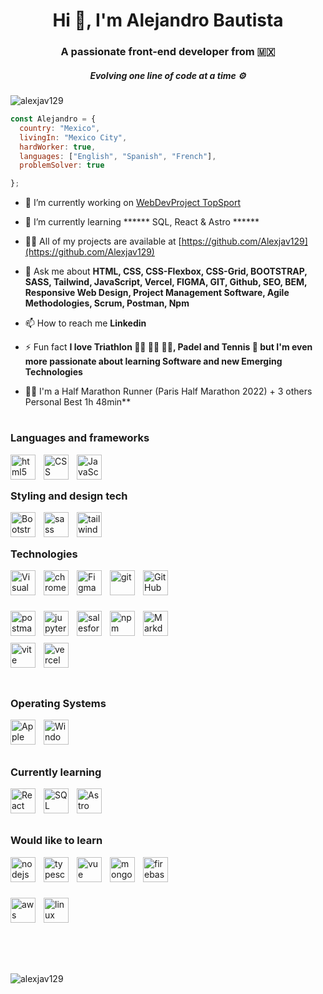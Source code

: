 <h1 align="center">Hi 👋, I'm Alejandro Bautista</h1>
<h3 align="center">A passionate front-end developer from 🇲🇽</h3>
<h5 align="center">Evolving one line of code at a time ⚙️</h5>


<p align="left"> <img src="https://komarev.com/ghpvc/?username=alexjav129&label=Profile%20views&color=0e75b6&style=flat" alt="alexjav129" /> </p>

```js
const Alejandro = {
  country: "Mexico",
  livingIn: "Mexico City",
  hardWorker: true,
  languages: ["English", "Spanish", "French"],
  problemSolver: true

};
```

- 🔭 I’m currently working on [WebDevProject TopSport](https://github.com/Alexjav129/ProyectoWebDev-git)

- 🌱 I’m currently learning ****** SQL, React & Astro ******

- 👨‍💻 All of my projects are available at [https://github.com/Alexjav129](https://github.com/Alexjav129)

- 💬 Ask me about **HTML, CSS, CSS-Flexbox, CSS-Grid, BOOTSTRAP, SASS, Tailwind, JavaScript, Vercel, FIGMA, GIT, Github, SEO, BEM, Responsive Web Design, Project Management Software, Agile Methodologies, Scrum, Postman, Npm**

- 📫 How to reach me **Linkedin**

- ⚡ Fun fact **I love Triathlon 🏃‍♂️ 🚴‍♂️ 🏊‍♂️, Padel and Tennis 🎾 but I'm even more passionate about learning Software and new Emerging Technologies**
  
- 🏃‍♂️ I'm a Half Marathon Runner (Paris Half Marathon 2022) + 3 others Personal Best 1h 48min**


# <h3 align="left">Languages and frameworks</h3>
<p align="left"> 

<img align="left" alt="html5" width="40px" src="https://cdn.jsdelivr.net/gh/devicons/devicon/icons/html5/html5-original.svg"  style="padding-right:10px;" />
<img align="left" alt="CSS" width="40px" src="https://cdn.jsdelivr.net/gh/devicons/devicon/icons/css3/css3-original.svg"  style="padding-right:10px;" />
<img align="left" alt="JavaScript" width="40px" src="https://cdn.jsdelivr.net/gh/devicons/devicon/icons/javascript/javascript-original.svg" style="padding-right:10px;"/>

  
</p> 
<br />

# <h3 align="left">Styling and design tech</h3>
<p align="left"> 

<img align="left" alt="Bootstrap" width="40px" src="https://cdn.jsdelivr.net/gh/devicons/devicon/icons/bootstrap/bootstrap-original.svg" style="padding-right:10px;" />
<img align="left" alt="sass" width="40px" src="https://cdn.jsdelivr.net/gh/devicons/devicon/icons/sass/sass-original.svg" style="padding-right:10px;"/>
<img align="left" alt="tailwind" width="40px" src="https://cdn.jsdelivr.net/gh/devicons/devicon/icons/tailwindcss/tailwindcss-plain.svg" style="padding-right:10px;"/>
  
</p>
<br />

# <h3 align="left">Technologies</h3>
<p align="left"> 
  
<img align="left" alt="Visual Studio Code" width="40px" src="https://skillicons.dev/icons?i=vscode" style="padding-right:10px;" />
<img align="left" alt="chrome" width="40px" src="https://cdn.jsdelivr.net/gh/devicons/devicon/icons/chrome/chrome-original.svg" style="padding-right:10px;" />
<img align="left" alt="Figma" width="40px" src="https://cdn.jsdelivr.net/gh/devicons/devicon/icons/figma/figma-original.svg" style="padding-right:10px;"/>
<img align="left" alt="git" width="40px" src="https://cdn.jsdelivr.net/gh/devicons/devicon/icons/git/git-original.svg" style="padding-right:10px;" />
<img align="left" alt="GitHub" width="40px" src="https://skillicons.dev/icons?i=github" style="padding-right:10px;" />

<br><br><br>

<img align="left" alt="postman" width="40px" src="https://www.vectorlogo.zone/logos/getpostman/getpostman-icon.svg" style="padding-right:10px;"/>
<img align="left" alt="jupyter" width="40px" src="https://cdn.jsdelivr.net/gh/devicons/devicon/icons/jupyter/jupyter-original-wordmark.svg" style="padding-right:10px;" />
<img align="left" alt="salesforce" width="40px" src="https://cdn.jsdelivr.net/gh/devicons/devicon/icons/salesforce/salesforce-original.svg" style="padding-right:10px;" />
<img align="left" alt="npm" width="40px" src="https://cdn.jsdelivr.net/gh/devicons/devicon/icons/npm/npm-original-wordmark.svg" style="padding-right:10px;" />
<img align="left" alt="Markdown" width="40px" src="https://skillicons.dev/icons?i=md" style="padding-right:10px;" />


<br><br><br>
<img align="left" alt="vite" width="40px" src="https://skillicons.dev/icons?i=vite" style="padding-right:10px;" />
<img align="left" alt="vercel" width="40px" src="https://skillicons.dev/icons?i=vercel" style="padding-right:10px;" />


</p>
<br><br>


# <h3 align="left">Operating Systems</h3>
<p align="left"> 

<img align="left" alt="Apple" width="40px" src="https://cdn.jsdelivr.net/gh/devicons/devicon/icons/apple/apple-original.svg" style="padding-right:10px;" />
<img align="left" alt="Windows" width="40px" src="https://cdn.jsdelivr.net/gh/devicons/devicon/icons/windows8/windows8-original.svg" style="padding-right:10px;" />

</p>
<br />
<br />


# <h3 align="left">Currently learning</h3>
<p align="left"> 

<img align="left" alt="React" width="40px" src="https://cdn.jsdelivr.net/gh/devicons/devicon/icons/react/react-original.svg"  style="padding-right:10px;" />
<img align="left" alt="SQL" width="40px" src="https://cdn.jsdelivr.net/gh/devicons/devicon/icons/postgresql/postgresql-original.svg" style="padding-right:10px;" />
<img align="left" alt="Astro" width="40px" src="https://skillicons.dev/icons?i=astro" style="padding-right:10px;" />

</p>
<br />
<br />

# <h3 align="left">Would like to learn</h3>
<p align="left"> 

<img align="left" alt="nodejs" width="40px" src="https://cdn.jsdelivr.net/gh/devicons/devicon/icons/nodejs/nodejs-original.svg"  style="padding-right:10px;" />
<img align="left" alt="typescript" width="40px" src="https://cdn.jsdelivr.net/gh/devicons/devicon/icons/typescript/typescript-original.svg"  style="padding-right:10px;" />
<img align="left" alt="vue" width="40px" src="https://cdn.jsdelivr.net/gh/devicons/devicon/icons/vuejs/vuejs-original.svg" style="padding-right:10px;" />
<img align="left" alt="mongodb" width="40px" src="https://cdn.jsdelivr.net/gh/devicons/devicon/icons/mongodb/mongodb-plain.svg" style="padding-right:10px;"/>
<img align="left" alt="firebase" width="40px" src="https://cdn.jsdelivr.net/gh/devicons/devicon/icons/firebase/firebase-plain.svg" style="padding-right:10px;"/>

<br><br><br>

<img align="left" alt="aws" width="40px" src="https://cdn.jsdelivr.net/gh/devicons/devicon/icons/amazonwebservices/amazonwebservices-original.svg" style="padding-right:10px;"/>
<img align="left" alt="linux" width="40px" src="https://cdn.jsdelivr.net/gh/devicons/devicon/icons/linux/linux-original.svg" style="padding-right:10px;"/>
  
</p>


<br />
<br />
<br />

#



<br />

<p>
  <img align="left" src="https://github-readme-stats.vercel.app/api/top-langs?username=alexjav129&show_icons=true&locale=en&layout=compact" alt="alexjav129" />
</p>
